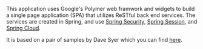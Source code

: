 This application uses Google's Polymer web framwork and widgets to build a single page application (SPA) that utilizes ReSTful back end services.  The services are created in Spring, and use [Spring Security](http://projects.spring.io/spring-security), [Spring Session](https://github.com/spring-projects/spring-session/), and [Spring Cloud](https://github.com/spring-projects/spring-cloud).

It is based on a pair of samples by Dave Syer which you can find [here](https://github.com/dsyer/spring-security-angular).
